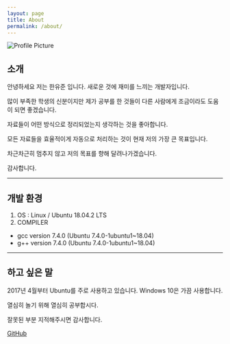 ```yaml
---
layout: page
title: About
permalink: /about/
---
```

<img src="{{ site.baseurl }}/assets/profile-placeholder.gif" title="Profile Picture" class="profile">

<h2><strong>소개</strong></h2>  안녕하세요 저는 한유준 입니다. 새로운 것에 재미를 느끼는 개발자입니다.

많이 부족한 학생의 신분이지만 제가 공부를 한 것들이 다른 사람에게 조금이라도 도움이 되면 좋겠습니다.

자료들이 어떤 방식으로 정리되었는지 생각하는 것을 좋아합니다.

모든 자료들을 효율적이게 자동으로 처리하는 것이 현재 저의 가장 큰 목표입니다.

차근차근히 멈추지 않고 저의 목표를 향해 달려나가겠습니다.

감사합니다.

---
<h2><strong>개발 환경</strong></h2>

1. OS : Linux / Ubuntu 18.04.2 LTS
2. COMPILER
  * gcc version 7.4.0 (Ubuntu 7.4.0-1ubuntu1~18.04)
  * g++ version 7.4.0 (Ubuntu 7.4.0-1ubuntu1~18.04)

---
<h2><strong>하고 싶은 말</strong></h2>

2017년 4월부터 Ubuntu를 주로 사용하고 있습니다. Windows 10은 가끔 사용합니다.

열심히 놀기 위해 열심히 공부합시다.

잘못된 부분 지적해주시면 감사합니다.

[GitHub]

[GitHub]: https://github.com/atomic0x90 "GitHub Page 로 이동합니다!"


